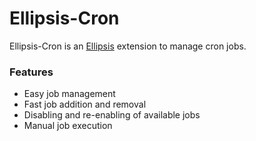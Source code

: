 <h1>Ellipsis-Cron</h1>

Ellipsis-Cron is an [Ellipsis][ellipsis] extension to manage cron jobs.

### Features
- Easy job management
- Fast job addition and removal
- Disabling and re-enabling of available jobs
- Manual job execution

[ellipsis]:     https://github.com/ellipsis/ellipsis
